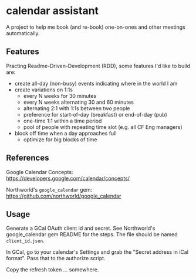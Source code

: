 # calendar assistant

A project to help me book (and re-book) one-on-ones and other meetings automatically.


## Features

Practing Readme-Driven-Development (RDD), some features I'd like to build are:

- create all-day (non-busy) events indicating where in the world I am
- create variations on 1:1s
  - every N weeks for 30 minutes
  - every N weeks alternating 30 and 60 minutes
  - alternating 2:1 with 1:1s between two people
  - preference for start-of-day (breakfast) or end-of-day (pub)
  - one-time 1:1 within a time period
  - pool of people with repeating time slot (e.g. all CF Eng managers)
- block off time when a day approaches full
  - optimize for big blocks of time


## References

Google Calendar Concepts: https://developers.google.com/calendar/concepts/

Northworld's `google_calendar` gem: https://github.com/northworld/google_calendar


## Usage

Generate a GCal OAuth client id and secret. See Northworld's google_calendar gem README for the steps. The file should be named `client_id.json`.

In GCal, go to your calendar's Settings and grab the "Secret address in iCal format". Pass that to the authorize script.

Copy the refresh token ... somewhere.
